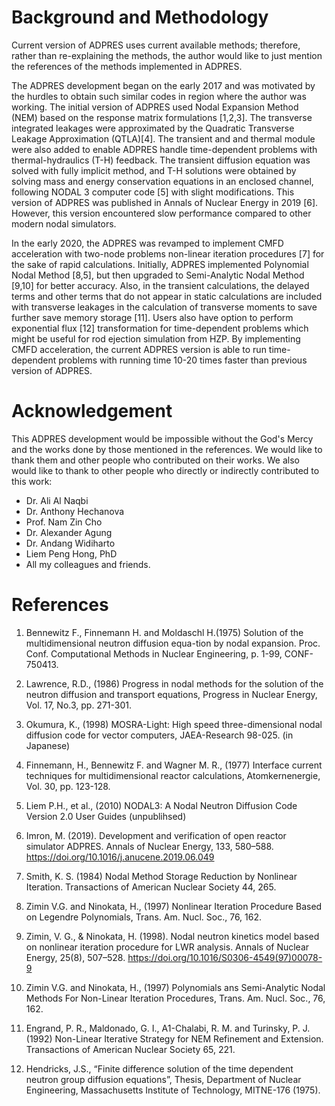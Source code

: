 # Background and Methodology   

Current version of ADPRES uses current available methods; therefore, rather than re-explaining the methods, the author would like to just mention the references of the methods implemented in ADPRES.

The ADPRES development began on the early 2017 and was motivated by the hurdles to obtain such similar codes in region where the author was working. The initial version of ADPRES used Nodal Expansion Method (NEM) based on the response matrix formulations [1,2,3]. The transverse integrated leakages were approximated by the Quadratic Transverse Leakage Approximation (QTLA)[4]. The transient and and thermal module were also added to enable ADPRES handle time-dependent problems with thermal-hydraulics (T-H) feedback. The transient diffusion equation was solved with fully implicit method, and T-H solutions were obtained by solving mass and energy conservation equations in an enclosed channel, following NODAL 3 computer code [5] with slight modifications. This version of ADPRES was published in Annals of Nuclear Energy in 2019 [6]. However, this version encountered slow performance compared to other modern nodal simulators.

In the early 2020, the ADPRES was revamped to implement CMFD acceleration with two-node problems non-linear iteration procedures [7] for the sake of rapid calculations. Initially, ADPRES implemented Polynomial Nodal Method [8,5], but then upgraded to Semi-Analytic Nodal Method [9,10] for better accuracy. Also, in the transient calculations, the delayed terms and other terms that do not appear in static calculations are included with transverse leakages in the calculation of transverse moments to save further save memory storage [11]. Users also have option to perform exponential flux [12] transformation for time-dependent problems which might be useful for rod ejection simulation from HZP. By implementing CMFD acceleration, the current ADPRES version is able to run time-dependent problems with running time 10-20 times faster than previous version of ADPRES.

# Acknowledgement

This ADPRES development would be impossible without the God's Mercy and the works done by those mentioned in the references. We would like to thank them and other people who contributed on their works. We also would like to thank to other people who directly or indirectly contributed to this work:

* Dr. Ali Al Naqbi
* Dr. Anthony Hechanova
* Prof. Nam Zin Cho
* Dr. Alexander Agung
* Dr. Andang Widiharto
* Liem Peng Hong, PhD
* All my colleagues and friends.

# References
1. Bennewitz F., Finnemann H. and Moldaschl H.(1975)  Solution of the multidimensional neutron diffusion equa-tion by nodal expansion. Proc. Conf. Computational Methods in Nuclear Engineering, p. 1-99, CONF-750413.

2. Lawrence, R.D., (1986) Progress in nodal methods for the solution of the neutron diffusion and transport equations, Progress in Nuclear Energy, Vol. 17, No.3, pp. 271-301.

3. Okumura, K., (1998) MOSRA-Light: High speed three-dimensional nodal diffusion code for vector computers, JAEA-Research 98-025. (in Japanese)

4. Finnemann, H., Bennewitz F. and Wagner M. R., (1977) Interface current techniques for multidimensional reactor calculations, Atomkernenergie, Vol. 30, pp. 123-128.

5. Liem P.H., et al., (2010) NODAL3: A Nodal Neutron Diffusion Code Version 2.0 User Guides (unpublihsed)

6. Imron, M. (2019). Development and verification of open reactor simulator ADPRES. Annals of Nuclear Energy, 133, 580–588. https://doi.org/10.1016/j.anucene.2019.06.049

7. Smith, K. S. (1984) Nodal Method Storage Reduction by Nonlinear Iteration. Transactions of American Nuclear Society 44, 265.

8. Zimin V.G. and Ninokata, H., (1997) Nonlinear Iteration Procedure Based on Legendre Polynomials, Trans. Am. Nucl. Soc., 76, 162.

9. Zimin, V. G., & Ninokata, H. (1998). Nodal neutron kinetics model based on nonlinear iteration procedure for LWR analysis. Annals of Nuclear Energy, 25(8), 507–528. https://doi.org/10.1016/S0306-4549(97)00078-9

10. Zimin V.G. and Ninokata, H., (1997) Polynomials ans Semi-Analytic Nodal Methods For Non-Linear Iteration Procedures, Trans. Am. Nucl. Soc., 76, 162.

11. Engrand, P. R., Maldonado, G. I., A1-Chalabi, R. M. and Turinsky, P. J. (1992) Non-Linear Iterative Strategy for NEM Refinement and Extension. Transactions of American Nuclear Society 65, 221.

12. Hendricks, J.S., “Finite difference solution of the time dependent neutron group diffusion equations”, Thesis, Department of Nuclear Engineering, Massachusetts Institute of Technology, MITNE-176 (1975).
